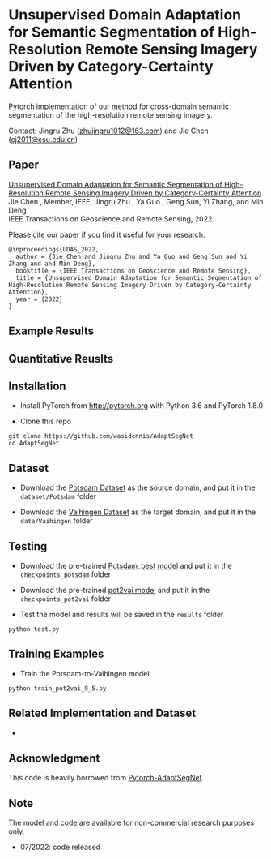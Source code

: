 # Unsupervised Domain Adaptation for Semantic Segmentation of High-Resolution Remote Sensing Imagery Driven by Category-Certainty Attention

Pytorch implementation of our method for cross-domain semantic segmentation of the high-resolution remote sensing imagery. 

Contact: Jingru Zhu (zhujingru1012@163.com) and Jie Chen (cj2011@csu.edu.cn)

## Paper
[Unsupervised Domain Adaptation for Semantic Segmentation of High-Resolution Remote Sensing Imagery Driven by Category-Certainty Attention](https://ieeexplore.ieee.org/stamp/stamp.jsp?tp=&arnumber=9667523) <br />
Jie Chen , Member, IEEE, Jingru Zhu , Ya Guo , Geng Sun, Yi Zhang, and Min Deng <br />
IEEE Transactions on Geoscience and Remote Sensing, 2022.

Please cite our paper if you find it useful for your research.

```
@inproceedings{UDAS_2022,
  author = {Jie Chen and Jingru Zhu and Ya Guo and Geng Sun and Yi Zhang and and Min Deng},
  booktitle = {IEEE Transactions on Geoscience and Remote Sensing},
  title = {Unsupervised Domain Adaptation for Semantic Segmentation of High-Resolution Remote Sensing Imagery Driven by Category-Certainty Attention},
  year = {2022}
}
```

## Example Results


## Quantitative Reuslts


## Installation
* Install PyTorch from http://pytorch.org with Python 3.6 and PyTorch 1.8.0

* Clone this repo
```
git clone https://github.com/wasidennis/AdaptSegNet
cd AdaptSegNet
```
## Dataset
* Download the [Potsdam Dataset](https://www.isprs.org/education/benchmarks/UrbanSemLab/2d-sem-label-potsdam.aspx/) as the source domain, and put it in the `dataset/Potsdam` folder

* Download the [Vaihingen Dataset](https://www.isprs.org/education/benchmarks/UrbanSemLab/2d-sem-label-vaihingen.aspx/) as the target domain, and put it in the `data/Vaihingen` folder

## Testing
* Download the pre-trained [Potsdam_best model](http://vllab.ucmerced.edu/ytsai/CVPR18/GTA2Cityscapes_multi-ed35151c.pth) and put it in the `checkpoints_potsdam` folder
* Download the pre-trained [pot2vai model](http://vllab.ucmerced.edu/ytsai/CVPR18/GTA2Cityscapes_multi-ed35151c.pth) and put it in the `checkpoints_pot2vai` folder

* Test the model and results will be saved in the `results` folder

```
python test.py
```

## Training Examples
* Train the Potsdam-to-Vaihingen model

```
python train_pot2vai_9_5.py
```

## Related Implementation and Dataset
* 

## Acknowledgment
This code is heavily borrowed from [Pytorch-AdaptSegNet](https://github.com/wasidennis/AdaptSegNet).

## Note
The model and code are available for non-commercial research purposes only.

* 07/2022: code released




